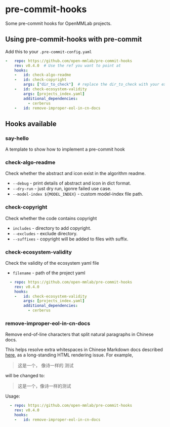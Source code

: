# pre-commit-hooks

Some pre-commit hooks for OpenMMLab projects.

## Using pre-commit-hooks with pre-commit

Add this to your `.pre-commit-config.yaml`

```yaml
-   repo: https://github.com/open-mmlab/pre-commit-hooks
    rev: v0.4.0  # Use the ref you want to point at
    hooks:
    -   id: check-algo-readme
    -   id: check-copyright
        args: ["dir_to_check"]  # replace the dir_to_check with your expected directory to check
    -   id: check-ecosystem-validity
        args: [projects_index.yaml]
        additional_dependencies:
          - cerberus
    -   id: remove-improper-eol-in-cn-docs
```

## Hooks available

### say-hello

A template to show how to implement a pre-commit hook

### check-algo-readme

Check whether the abstract and icon exist in the algorithm readme.

- `--debug` - print details of abstract and icon in dict format.
- `--dry-run` - just dry run, igonre failed use case.
- `--model-index ${MODEL_INDEX}` - custom model-index file path.

### check-copyright

Check whether the code contains copyright

- `includes` - directory to add copyright.
- `--excludes` - exclude directory.
- `--suffixes` - copyright will be added to files with suffix.

### check-ecosystem-validity

Check the validity of the ecosystem yaml file

- `filename` - path of the project yaml

```yaml
  - repo: https://github.com/open-mmlab/pre-commit-hooks
    rev: v0.4.0
    hooks:
    -   id: check-ecosystem-validity
        args: [projects_index.yaml]
        additional_dependencies:
          - cerberus
```

### remove-improper-eol-in-cn-docs

Remove end-of-line characters that split natural paragraphs in Chinese docs.

This helps resolve extra whitespaces in Chinese Markdown docs described [here](https://stackoverflow.com/questions/8550112/prevent-workaround-browser-converting-n-between-lines-into-space-for-chinese/8551033#8551033), as a long-standing HTML rendering issue. For example,

> 这是一个，
> 像诗一样的
> 测试

will be changed to:

> 这是一个，像诗一样的测试

Usage:

```yaml
  - repo: https://github.com/open-mmlab/pre-commit-hooks
    rev: v0.4.0
    hooks:
    -   id: remove-improper-eol-in-cn-docs
```
